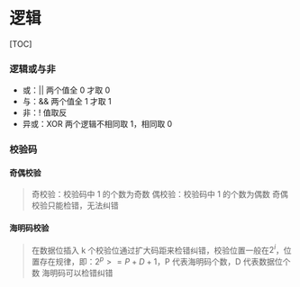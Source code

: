 # 逻辑

[TOC]

### 逻辑或与非

- 或：|| 两个值全 0 才取 0
- 与：&& 两个值全 1 才取 1
- 非：! 值取反
- 异或：XOR 两个逻辑不相同取 1，相同取 0

### 校验码

#### 奇偶校验

> 奇校验：校验码中 1 的个数为奇数
> 偶校验：校验码中 1 的个数为偶数
> 奇偶校验只能检错，无法纠错

#### 海明码校验

> 在数据位插入 k 个校验位通过扩大码距来检错纠错，校验位置一般在$2^i$，位置存在规律，即：$2^p>=P+D+1$，P 代表海明码个数，D 代表数据位个数
> 海明码可以检错纠错
